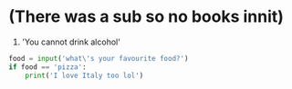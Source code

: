 # (There was a sub so no books innit)

1. 'You cannot drink alcohol'

```python
food = input('what\'s your favourite food?')
if food == 'pizza':
    print('I love Italy too lol')
```
